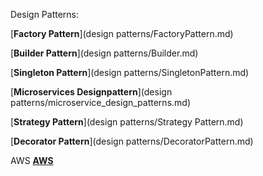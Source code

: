 Design Patterns: 

   [__Factory Pattern__](design patterns/FactoryPattern.md)  
    
   [__Builder Pattern__](design patterns/Builder.md)  
    
   [__Singleton Pattern__](design patterns/SingletonPattern.md)  
    
   [__Microservices Designpattern__](design patterns/microservice_design_patterns.md)  
   
   [__Strategy Pattern__](design patterns/Strategy Pattern.md)  

   [__Decorator Pattern__](design patterns/DecoratorPattern.md)  

      
      
AWS
    [__AWS__](AWS/aws.md)

